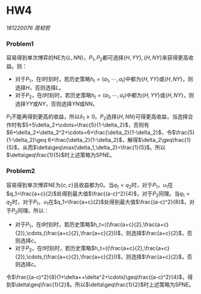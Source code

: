 # HW4

*181220076 周韧哲*  

### Problem1

容易得到单次博弈的NE为$\{L,NN\}$，$P_1,P_2$都可选择$\{H,YY\},\{H,NY\}$来获得更高收益。则：

+ 对于$P_1$，在$t$时刻时，若历史策略$h_t=(a_1,\cdots,a_t)$中都为$\{H,YY\}$或$\{H,NY\}$，则选择$H$，否则选择$L$。
+ 对于$P_2$，在$t$时刻时，若历史策略$h_t=(a_1,\cdots,a_t)$中都为$\{H,YY\}$或$\{H,NY\}$，则选择$YY$或$NY$，否则选择$YN$或$NN$。

$P_1$不能再得到更高的收益，所以$\delta_1\geq 0$。$P_2$选择$\{H,NN\}$可得更高收益，当选择合作时有$5+5\delta_2+\cdots=\frac{5}{1-\delta_2}$，否则有$6+\delta_2+\delta_2^2+\cdots=6+\frac{\delta_2}{1-\delta_2}$，令$\frac{5}{1-\delta_2}\geq 6+\frac{\delta_2}{1-\delta_2}$，解得$\delta_2\geq\frac{1}{5}$，从而$\delta\geq\max(\delta_1,\delta_2)=\frac{1}{5}$。所以$\delta\geq\frac{1}{5}$时上述策略为SPNE。

### Problem2

容易得到单次博弈NE为$\{c,c\}$且收益都为$0$。当$q_1<q_2$时，对于$P_1$，$u_1$在$q_1=\frac{a+c}{2}$处得到最大值$\frac{(a-c)^2}{4}$，对于$P_2$同理。当$q_1=q_2$时，对于$P_1$，$u_1$在$q_1=\frac{a+c}{2}$处得到最大值$\frac{(a-c)^2}{8}$，对于$P_2$同理。所以：

+ 对于$P_1$，在$t$时刻时，若历史策略$h_t=((\frac{a+c}{2},\frac{a+c}{2}),\cdots,(\frac{a+c}{2},\frac{a+c}{2}))$，则选择$\frac{a+c}{2}$，否则选择$c$。
+ 对于$P_2$，在$t$时刻时，若历史策略$h_t=((\frac{a+c}{2},\frac{a+c}{2}),\cdots,(\frac{a+c}{2},\frac{a+c}{2}))$，则选择$\frac{a+c}{2}$，否则选择$c$。

令$\frac{(a-c)^2}{8}(1+\delta++\delta^2+\cdots)\geq\frac{(a-c)^2}{4}$，得到$\delta\geq\frac{1}{2}$。所以$\delta\geq\frac{1}{2}$时上述策略为SPNE。